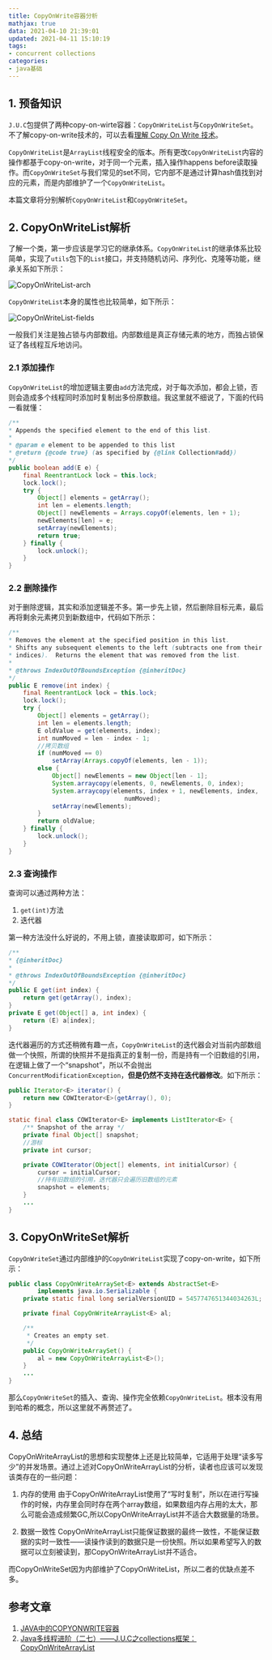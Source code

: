 ```yaml
---
title: CopyOnWrite容器分析
mathjax: true
data: 2021-04-10 21:39:01
updated: 2021-04-11 15:10:19
tags:
- concurrent collections
categories:
- java基础
---
```


## 1. 预备知识

`J.U.C`包提供了两种copy-on-wirte容器：`CopyOnWriteList`与`CopyOnWriteSet`。不了解copy-on-write技术的，可以去看[理解 Copy On Write 技术](http://wsfdl.com/algorithm/2016/09/29/Copy_on_write.html)。

`CopyOnWriteList`是`ArrayList`线程安全的版本。所有更改`CopyOnWriteList`内容的操作都基于copy-on-write，对于同一个元素，插入操作happens before读取操作。而`CopyOnWriteSet`与我们常见的set不同，它内部不是通过计算hash值找到对应的元素，而是内部维护了一个`CopyOnWriteList`。

本篇文章将分别解析`CopyOnWriteList`和`CopyOnWriteSet`。

## 2. CopyOnWriteList解析

了解一个类，第一步应该是学习它的继承体系。`CopyOnWriteList`的继承体系比较简单，实现了`utils`包下的`List`接口，并支持随机访问、序列化、克隆等功能，继承关系如下所示：

![CopyOnWriteList-arch](./images/CopyOnWriteList-arch.png)

`CopyOnWriteList`本身的属性也比较简单，如下所示：

![CopyOnWriteList-fields](./images/CopyOnWriteList-fields.png)

一般我们关注是独占锁与内部数组。内部数组是真正存储元素的地方，而独占锁保证了各线程互斥地访问。

### 2.1 添加操作

`CopyOnWriteList`的增加逻辑主要由`add`方法完成，对于每次添加，都会上锁，否则会造成多个线程同时添加时复制出多份原数组。我这里就不细说了，下面的代码一看就懂：

``` java
/**
* Appends the specified element to the end of this list.
*
* @param e element to be appended to this list
* @return {@code true} (as specified by {@link Collection#add})
*/
public boolean add(E e) {
    final ReentrantLock lock = this.lock;
    lock.lock();
    try {
        Object[] elements = getArray();
        int len = elements.length;
        Object[] newElements = Arrays.copyOf(elements, len + 1);
        newElements[len] = e;
        setArray(newElements);
        return true;
    } finally {
        lock.unlock();
    }
}
```

### 2.2 删除操作

对于删除逻辑，其实和添加逻辑差不多。第一步先上锁，然后删除目标元素，最后再将剩余元素拷贝到新数组中，代码如下所示：

``` java
/**
* Removes the element at the specified position in this list.
* Shifts any subsequent elements to the left (subtracts one from their
* indices).  Returns the element that was removed from the list.
*
* @throws IndexOutOfBoundsException {@inheritDoc}
*/
public E remove(int index) {
    final ReentrantLock lock = this.lock;
    lock.lock();
    try {
        Object[] elements = getArray();
        int len = elements.length;
        E oldValue = get(elements, index);
        int numMoved = len - index - 1;
        //拷贝数组
        if (numMoved == 0)
            setArray(Arrays.copyOf(elements, len - 1));
        else {
            Object[] newElements = new Object[len - 1];
            System.arraycopy(elements, 0, newElements, 0, index);
            System.arraycopy(elements, index + 1, newElements, index,
                                numMoved);
            setArray(newElements);
        }
        return oldValue;
    } finally {
        lock.unlock();
    }
}
```

### 2.3 查询操作

查询可以通过两种方法：

1. `get(int)`方法
2. 迭代器

第一种方法没什么好说的，不用上锁，直接读取即可，如下所示：

``` java
/**
* {@inheritDoc}
*
* @throws IndexOutOfBoundsException {@inheritDoc}
*/
public E get(int index) {
    return get(getArray(), index);
}
private E get(Object[] a, int index) {
    return (E) a[index];
}
```

迭代器遍历的方式还稍微有趣一点，`CopyOnWriteList`的迭代器会对当前内部数组做一个快照，所谓的快照并不是指真正的复制一份，而是持有一个旧数组的引用，在逻辑上做了一个“snapshot”，所以不会抛出`ConcurrentModificationException`，**但是仍然不支持在迭代器修改**。如下所示：

``` java
public Iterator<E> iterator() {
    return new COWIterator<E>(getArray(), 0);
}

static final class COWIterator<E> implements ListIterator<E> {
    /** Snapshot of the array */
    private final Object[] snapshot;
    //游标
    private int cursor;

    private COWIterator(Object[] elements, int initialCursor) {
        cursor = initialCursor;
        //持有旧数组的引用，迭代器只会遍历旧数组的元素
        snapshot = elements;
    }
    ...
}
```

## 3. CopyOnWriteSet解析

`CopyOnWriteSet`通过内部维护的`CopyOnWriteList`实现了copy-on-write，如下所示：

``` java
public class CopyOnWriteArraySet<E> extends AbstractSet<E>
        implements java.io.Serializable {
    private static final long serialVersionUID = 5457747651344034263L;

    private final CopyOnWriteArrayList<E> al;

    /**
     * Creates an empty set.
     */
    public CopyOnWriteArraySet() {
        al = new CopyOnWriteArrayList<E>();
    }
    ...
}
```

那么`CopyOnWriteSet`的插入、查询、操作完全依赖`CopyOnWriteList`。根本没有用到哈希的概念，所以这里就不再赘述了。

## 4. 总结

CopyOnWriteArrayList的思想和实现整体上还是比较简单，它适用于处理“读多写少”的并发场景。通过上述对CopyOnWriteArrayList的分析，读者也应该可以发现该类存在的一些问题：

1. 内存的使用
由于CopyOnWriteArrayList使用了“写时复制”，所以在进行写操作的时候，内存里会同时存在两个array数组，如果数组内存占用的太大，那么可能会造成频繁GC,所以CopyOnWriteArrayList并不适合大数据量的场景。

2. 数据一致性
CopyOnWriteArrayList只能保证数据的最终一致性，不能保证数据的实时一致性——读操作读到的数据只是一份快照。所以如果希望写入的数据可以立刻被读到，那CopyOnWriteArrayList并不适合。

而CopyOnWriteSet因为内部维护了CopyOnWriteList，所以二者的优缺点差不多。

## 参考文章

1. [JAVA中的COPYONWRITE容器](https://coolshell.cn/articles/11175.html#%E4%BB%80%E4%B9%88%E6%98%AFCopyOnWrite%E5%AE%B9%E5%99%A8)
2. [Java多线程进阶（二七）——J.U.C之collections框架：CopyOnWriteArrayList](https://segmentfault.com/a/1190000016214572)